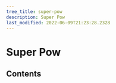 ```yaml
---
tree_title: super-pow
description: Super Pow
last_modified: 2022-06-09T21:23:28.2328
---
```


# Super Pow

## Contents
